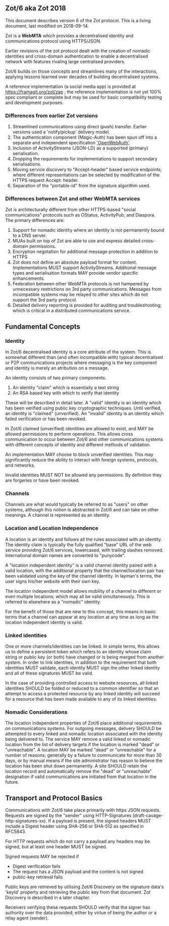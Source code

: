 ## Zot/6 aka Zot 2018

This document describes version 6 of the Zot protocol. This is a living document, last modified on 2018-09-14.

Zot is a **WebMTA** which provides a decentralised identity and communications protocol using HTTPS/JSON. 

Earlier revisions of the zot protocol dealt with the creation of nomadic identities and cross-domain authentication to enable a decentralised network with features rivaling large centralised providers.

Zot/6 builds on those concepts and streamlines many of the interactions, applying lessons learned over decades of building decentralised systems.

A reference implementation (a social media app) is provided at https://framagit.org/zot/zap ; the reference implementation is not yet 100% spec compliant or complete but may be used for basic compatibility testing and development purposes. 

### Differences from earlier Zot versions

1. Streamlined communications using direct (push) transfer. Earlier versions used a 'notify/pickup' delivery model.
2. The authentication component (Magic-Auth) has been spun off into a separate and independent specification ['OpenWebAuth'](spec/OpenWebAuth/Home).
3. Inclusion of ActivityStreams (JSON-LD) as a supported (primary) serialisation.
4. Dropping the requirements for implementations to support secondary serialisations.
5. Moving service discovery to "Accept-header" based service endpoints; where different representations can be selected by modification of the HTTPS request Accept: header. 
6. Separation of the "portable-id" from the signature algorithm used.

### Differences between Zot and other WebMTA services

Zot is architecturally different from other HTTPS-based "social communications" protocols such as OStatus, ActivityPub, and Diaspora. The primary differences are:

1. Support for nomadic identity where an identity is not permanently bound to a DNS server.
2. MUAs built on top of Zot are able to use and express detailed cross-domain permissions.
3. Encryption negotation for additional message protection in addition to HTTPS
4. Zot does not define an absolute payload format for content. Implementations MUST support ActivityStreams. Additional message types and serialisation formats MAY provide vendor specific enhancements.   
5. Federation between other WebMTA protocols is not hampered by unnecessary restrictions on 3rd party communications. Messages from incompatible systems may be relayed to other sites which do not support the 3rd party protocol.
6. Detailed delivery reporting is provided for auditing and troubleshooting; which is critical in a distributed communications service.

## Fundamental Concepts

### Identity

In Zot/6 decentralised identity is a core attribute of the system. This is somewhat different than (and often incompatible with) typical decentralised or P2P communications projects where messaging is the key component and identity is merely an atribution on a message.

An identity consists of two primary components.

1. An identity "claim" which is essentially a text string
2. An RSA based key with which to verify that identity

These will be described in detail later. A "valid" identity is an identity which has been verified using public key cryptographic techniques. Until verified, an identity is "claimed" (unverified). An "invalid" identity is an identity which failed verification or has been revoked. 

In Zot/6 claimed (unverified) identities are allowed to exist, and MAY be allowed permissions to perform operations. This allows cross communication to occur between Zot/6 and other communications systems with different concepts of identity and different methods of validation.

An implementation MAY choose to block unverified identities. This may significantly reduce the ability to interact with foreign systems, protocols, and networks.   

Invalid identities MUST NOT be allowed any permissions. By definition they are forgeries or have been revoked. 

### Channels

Channels are what would typically be referred to as "users" on other systems, although this notion is abstracted in Zot/6 and can take on other meanings. A channel is represented as an identity. 

### Location and Location Independence

A location is an identity and follows all the rules associated with an identity. The identity claim is typically the fully qualified "base" URL of the web service providing Zot/6 services, lowercased, with trailing slashes removed. International domain names are converted to "punycode".

A "location independent identity" is a valid channel identity paired with a valid location, with the additional property that the channel/location pair has been validated using the key of the channel identity. In layman's terms, the user signs his/her website with their own key.

The location independent model allows mobility of a channel to different or even multiple locations; which may all be valid simultaneously. This is referred to elsewhere as a "nomadic" identity. 

For the benefit of those that are new to this concept, this means in basic terms that a channel can appear at any location at any time as long as the location independent identity is valid.

### Linked identities

One or more channels/identities can be linked. In simple terms, this allows us to define a persistent token which refers to an identity whose claim string or public key (or both) have changed or is being merged from another system. In order to link identities, in addition to the requirement that both identities MUST validate, each identity MUST sign the other linked identity and all of these signatures MUST be valid.

In the case of providing controlled access to website resources, all linked identities SHOULD be folded or reduced to a common identifier so that an attempt to access a protected resource by any linked identity will succeed for a resource that has been made available to any of its linked identities.

### Nomadic Considerations

The location independent properties of Zot/6 place additional requirements on communications systems. For outgoing messages, delivery SHOULD be attempted to every linked and nomadic location associated with the identity being delivered to. The service MAY remove a valid linked or nomadic location from the list of delivery targets if the location is marked "dead" or "unreachable". A location MAY be marked "dead" or "unreachable" for a number of reasons; generally by a failure to communicate for more than 30 days, or by manual means if the site administrator has reason to believe the location has been shut down permanently. A site SHOULD retain the location record and automatically remove the "dead" or "unreachable" designation if valid communications are initiated from that location in the future.   


## Transport and Protocol Basics

Communications with Zot/6 take place primarily with https JSON requests. Requests are signed by the "sender" using HTTP-Signatures (draft-cavage-http-signatures-xx). If a payload is present, the signed headers MUST include a Digest header using SHA-256 or SHA-512 as specified in RFC5843. 

For HTTP requests which do not carry a payload any headers may be signed, but at least one header MUST be signed. 

Signed requests MAY be rejected if

- Digest verification fails
- The request has a JSON payload and the content is not signed
- public-key retrieval fails


Public keys are retrieved by utilising Zot/6 Discovery on the signature data's 'keyId' property and retrieving the public key from that document. Zot Discovery is described in a later chapter.

Receivers verifying these requests SHOULD verify that the signer has authority over the data provided; either by virtue of being the author or a relay agent (sender).
